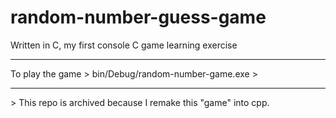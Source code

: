 # random-number-guess-game
Written in C, my first console C game learning exercise
<hr>
To play the game
> bin/Debug/random-number-game.exe
> <hr>
> This repo is archived because I remake this "game" into cpp.

